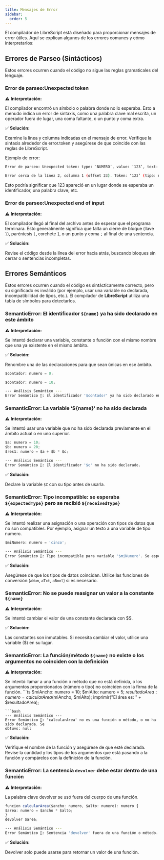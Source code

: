 ```yaml
---
title: Mensajes de Error
sidebar:
  order: 5
---
```


El compilador de LibreScript está diseñado para proporcionar mensajes de error útiles. Aquí se explican algunos de los errores comunes y cómo interpretarlos:

## Errores de Parseo (Sintácticos)

Estos errores ocurren cuando el código no sigue las reglas gramaticales del lenguaje.

### Error de parseo:Unexpected token

  ⚠️ **Interpretación:**
  
  El compilador encontró un símbolo o palabra donde no lo esperaba. Esto a menudo indica un error de sintaxis, como una palabra clave mal escrita, un operador fuera de lugar, una coma faltante, o un punto y coma extra.

  ✅ **Solución:**
  
  Examine la línea y columna indicadas en el mensaje de error. Verifique la sintaxis alrededor de error.token y asegúrese de que coincide con las reglas de LibreScript.

  Ejemplo de error:
  
  ```bash
  Error de parseo: Unexpected token: type: ‘NUMERO’, value: ‘123’, text: ‘123’, offset: 23, line: 2, col: 1

  Error cerca de la línea 2, columna 1 (offset 23). Token: ‘123’ (tipo: numero)
  ```

  Esto podría significar que 123 apareció en un lugar donde se esperaba un identificador, una palabra clave, etc.

### Error de parseo:Unexpected end of input

  ⚠️ **Interpretación:**
  
  El compilador llegó al final del archivo antes de esperar que el programa terminara. Esto generalmente significa que falta un cierre de bloque (llave `}`), paréntesis `)`, corchete `]`, o un punto y coma `;` al final de una sentencia.

   ✅ **Solución:**

   Revise el código desde la línea del error hacia atrás, buscando bloques sin cerrar o sentencias incompletas.

## Errores Semánticos

Estos errores ocurren cuando el código es sintácticamente correcto, pero su significado es inválido (por ejemplo, usar una variable no declarada, incompatibilidad de tipos, etc.). El compilador de **LibreScript** utiliza una tabla de símbolos para detectarlos.

### SemanticError: El identificador `${name}` ya ha sido declarado en este ámbito

  ⚠️ **Interpretación:**
  
  Se intentó declarar una variable, constante o función con el mismo nombre que una ya existente en el mismo ámbito.

  ✅ **Solución:**

 Renombre una de las declaraciones para que sean únicas en ese ámbito.

  ```ts
  $contador: numero = 0;

  $contador: numero = 10;  
  ```
  ```bash
  --- Análisis Semántico ---
  Error Semántico 🔴: El identificador '$contador' ya ha sido declarado en este ámbito.
  ```

### SemanticError: La variable ‘${name}’ no ha sido declarada

  ⚠️ **Interpretación:**
  
  Se intentó usar una variable que no ha sido declarada previamente en el ámbito actual o en uno superior.

  ```ts
  $a: numero = 10;
  $b: numero = 20;
  $res1: numero = $a + $b * $c; 
  ```
  ```bash
  --- Análisis Semántico ---
  Error Semántico 🔴: El identificador '$c' no ha sido declarado.
  ```

  ✅ **Solución:**
  
  Declare la variable `$C` con su tipo antes de usarla.

### SemanticError: Tipo incompatible: se esperaba `${expectedType}` pero se recibió `${receivedType}`

  ⚠️ **Interpretación:**
  
  Se intentó realizar una asignación o una operación con tipos de datos que no son compatibles. Por ejemplo, asignar un texto a una variable de tipo numero.
   ```ts
  $miNumero: numero = 'cinco';
  ```
  ```bash
  --- Análisis Semántico ---
  Error Semántico 🔴: Tipo incompatible para variable '$miNumero'. Se esperaba 'numero' pero se obtuvo 'texto'.
  ```

  ✅ **Solución:**
  
  Asegúrese de que los tipos de datos coincidan. Utilice las funciones de conversión (`aNum`, `aTxt`, `aBool`) si es necesario.


### SemanticError: No se puede reasignar un valor a la constante `${name}`

 ⚠️ **Interpretación:**

 Se intentó cambiar el valor de una constante declarada con $$.

 ✅ **Solución:**

 Las constantes son inmutables. Si necesita cambiar el valor, utilice una variable ($) en su lugar.

### SemanticError: La función/método `${name}` no existe o los argumentos no coinciden con la definición

  ⚠️ **Interpretación:**

  Se intentó llamar a una función o método que no está definida, o los argumentos proporcionados (número o tipo) no coinciden con la firma de la función.
    ```ts
  $miAncho: numero = 10;
  $miAlto: numero = 5;
  $resultadoArea: numero = calcularArea($miAncho, $miAlto); 
  imprimir("El área es: " + $resultadoArea);
  ```
  ```bash
  --- Análisis Semántico ---
  Error Semántico 🔴: 'calcularArea' no es una función o método, o no ha sido declarada. Se
  obtuvo: null
  ```

 ✅ **Solución:**

 Verifique el nombre de la función y asegúrese de que esté declarada. Revise la cantidad y los tipos de los argumentos que está pasando a la función y compárelos con la definición de la función.

### SemanticError: La sentencia `devolver` debe estar dentro de una función

 ⚠️ **Interpretación:**

 La palabra clave devolver se usó fuera del cuerpo de una función.
   ```ts
  funcion calcularArea($ancho: numero, $alto: numero): numero {
  $area: numero = $ancho * $alto;
  }
  devolver $area;
  ```
  ```bash
  --- Análisis Semántico ---
  Error Semántico 🔴: Sentencia 'devolver' fuera de una función o método.
  ```

 ✅ **Solución:**

 Devolver solo puede usarse para retornar un valor de una función.
